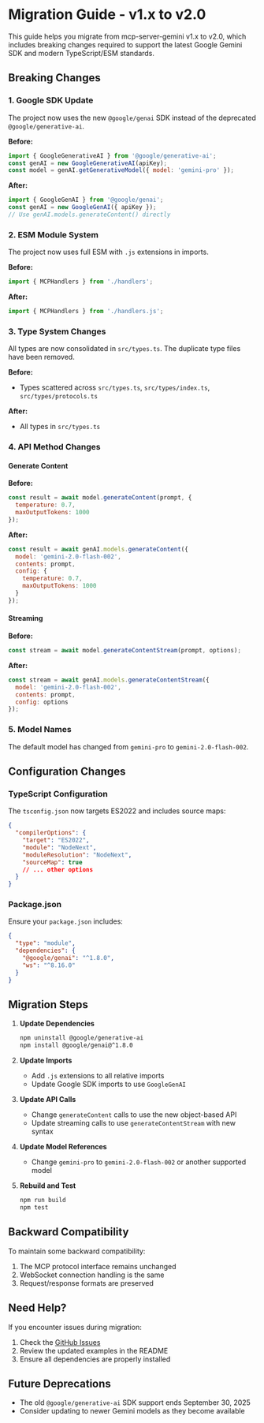 # Migration Guide - v1.x to v2.0

This guide helps you migrate from mcp-server-gemini v1.x to v2.0, which includes breaking changes required to support the latest Google Gemini SDK and modern TypeScript/ESM standards.

## Breaking Changes

### 1. Google SDK Update
The project now uses the new `@google/genai` SDK instead of the deprecated `@google/generative-ai`.

**Before:**
```javascript
import { GoogleGenerativeAI } from '@google/generative-ai';
const genAI = new GoogleGenerativeAI(apiKey);
const model = genAI.getGenerativeModel({ model: 'gemini-pro' });
```

**After:**
```javascript
import { GoogleGenAI } from '@google/genai';
const genAI = new GoogleGenAI({ apiKey });
// Use genAI.models.generateContent() directly
```

### 2. ESM Module System
The project now uses full ESM with `.js` extensions in imports.

**Before:**
```typescript
import { MCPHandlers } from './handlers';
```

**After:**
```typescript
import { MCPHandlers } from './handlers.js';
```

### 3. Type System Changes
All types are now consolidated in `src/types.ts`. The duplicate type files have been removed.

**Before:**
- Types scattered across `src/types.ts`, `src/types/index.ts`, `src/types/protocols.ts`

**After:**
- All types in `src/types.ts`

### 4. API Method Changes

#### Generate Content
**Before:**
```javascript
const result = await model.generateContent(prompt, {
  temperature: 0.7,
  maxOutputTokens: 1000
});
```

**After:**
```javascript
const result = await genAI.models.generateContent({
  model: 'gemini-2.0-flash-002',
  contents: prompt,
  config: {
    temperature: 0.7,
    maxOutputTokens: 1000
  }
});
```

#### Streaming
**Before:**
```javascript
const stream = await model.generateContentStream(prompt, options);
```

**After:**
```javascript
const stream = await genAI.models.generateContentStream({
  model: 'gemini-2.0-flash-002',
  contents: prompt,
  config: options
});
```

### 5. Model Names
The default model has changed from `gemini-pro` to `gemini-2.0-flash-002`.

## Configuration Changes

### TypeScript Configuration
The `tsconfig.json` now targets ES2022 and includes source maps:

```json
{
  "compilerOptions": {
    "target": "ES2022",
    "module": "NodeNext",
    "moduleResolution": "NodeNext",
    "sourceMap": true
    // ... other options
  }
}
```

### Package.json
Ensure your `package.json` includes:
```json
{
  "type": "module",
  "dependencies": {
    "@google/genai": "^1.8.0",
    "ws": "^8.16.0"
  }
}
```

## Migration Steps

1. **Update Dependencies**
   ```bash
   npm uninstall @google/generative-ai
   npm install @google/genai@^1.8.0
   ```

2. **Update Imports**
   - Add `.js` extensions to all relative imports
   - Update Google SDK imports to use `GoogleGenAI`

3. **Update API Calls**
   - Change `generateContent` calls to use the new object-based API
   - Update streaming calls to use `generateContentStream` with new syntax

4. **Update Model References**
   - Change `gemini-pro` to `gemini-2.0-flash-002` or another supported model

5. **Rebuild and Test**
   ```bash
   npm run build
   npm test
   ```

## Backward Compatibility

To maintain some backward compatibility:

1. The MCP protocol interface remains unchanged
2. WebSocket connection handling is the same
3. Request/response formats are preserved

## Need Help?

If you encounter issues during migration:

1. Check the [GitHub Issues](https://github.com/aliargun/mcp-server-gemini/issues)
2. Review the updated examples in the README
3. Ensure all dependencies are properly installed

## Future Deprecations

- The old `@google/generative-ai` SDK support ends September 30, 2025
- Consider updating to newer Gemini models as they become available